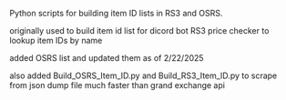 Python scripts for building item ID lists in RS3 and OSRS.

originally used to build item id list for dicord bot RS3 price checker to lookup item IDs by name

added OSRS list and updated them as of 2/22/2025

also added Build_OSRS_Item_ID.py and Build_RS3_Item_ID.py to scrape from json dump file much faster than grand exchange api





